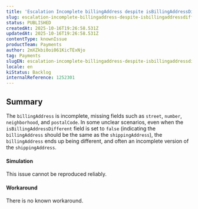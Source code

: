 ```yaml
---
title: 'Escalation Incomplete billingAddress despite isBillingAddressDifferent: false'
slug: escalation-incomplete-billingaddress-despite-isbillingaddressdifferent-false
status: PUBLISHED
createdAt: 2025-10-16T19:26:58.531Z
updatedAt: 2025-10-16T19:26:58.531Z
contentType: knownIssue
productTeam: Payments
author: 2mXZkbi0oi061KicTExNjo
tag: Payments
slugEN: escalation-incomplete-billingaddress-despite-isbillingaddressdifferent-false
locale: en
kiStatus: Backlog
internalReference: 1252301
---
```


## Summary


The `billingAddress` is incomplete, missing fields such as `street`, `number`, `neighborhood`, and `postalCode`. In some unclear scenarios, even when the `isBillingAddressDifferent` field is set to `false` (indicating the `billingAddress` should be the same as the `shippingAddress`), the `billingAddress` ends up being different, and often an incomplete version of the `shippingAddress`.


#### Simulation


This issue cannot be reproduced reliably.



#### Workaround


There is no known workaround.



